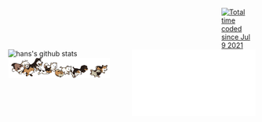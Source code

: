 <!-- ### Hi there 👋 -->

<!--
**weartist/weartist** is a ✨ _special_ ✨ repository because its `README.md` (this file) appears on your GitHub profile.

Here are some ideas to get you started:

- 🔭 I’m currently working on ...
- 🌱 I’m currently learning ...
- 👯 I’m looking to collaborate on ...
- 🤔 I’m looking for help with ...
- 💬 Ask me about ...
- 📫 How to reach me: ...
- 😄 Pronouns: ...
- ⚡ Fun fact: ...
-->

<a href="https://wakatime.com/@37c1065a-a67e-45d9-8550-40249c690cb8"><img style="margin-left:11.5cm" src="https://wakatime.com/badge/user/37c1065a-a67e-45d9-8550-40249c690cb8.svg" alt="Total time coded since Jul 9 2021" /></a>
<img align="right" vertical-align="middle" width="50%" src="/github-metrics.svg" alt="Metrics">
<img align="left" vertical-align="middle" width="45%" src="https://github-readme-stats.vercel.app/api?username=weartist&show_icons=true&include_all_commits=true&theme=buefy&hide_border=true" alt="hans's github stats" /></a> 

<img align="left" vertical-align="middle" width="41%" src="/dogs.gif">

<!-- | <a href="https://github.com/weartist/github-readme-stats">
  <img align="center" src="https://github-readme-stats.vercel.app/api/top-langs/?username=weartist&layout=compact&theme=buefy&hide_border=true" />
</a> | -->

